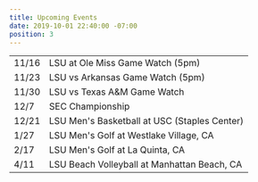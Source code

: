 ```yaml
---
title: Upcoming Events
date: 2019-10-01 22:40:00 -07:00
position: 3
---
```


<table>
<tr>
    <td>11/16</td>
    <td>LSU at Ole Miss Game Watch (5pm)</td>
</tr>
<tr>
    <td>11/23</td>
    <td>LSU vs Arkansas Game Watch (5pm)</td>
</tr>
<tr>
    <td>11/30</td>
    <td>LSU vs Texas A&M Game Watch</td>
</tr>
<tr>
    <td>12/7</td>
    <td>SEC Championship</td>
</tr>
<tr>
    <td>12/21</td>
    <td>LSU Men's Basketball at USC (Staples Center)</td>
</tr>
<tr>
    <td>1/27</td>
    <td>LSU Men's Golf at Westlake Village, CA</td>
</tr>
<tr>
    <td>2/17</td>
    <td>LSU Men's Golf at La Quinta, CA</td>
</tr>
<tr>
    <td>4/11</td>
    <td>LSU Beach Volleyball at Manhattan Beach, CA</td>
</tr>
</table>